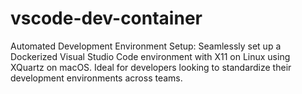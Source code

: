 # vscode-dev-container
Automated Development Environment Setup: Seamlessly set up a Dockerized Visual Studio Code environment with X11 on Linux using XQuartz on macOS. Ideal for developers looking to standardize their development environments across teams.
